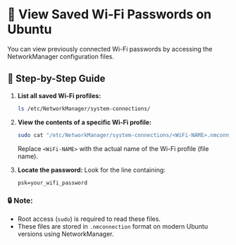 # 🔐 View Saved Wi-Fi Passwords on Ubuntu

You can view previously connected Wi-Fi passwords by accessing the NetworkManager configuration files.

## 📁 Step-by-Step Guide

1. **List all saved Wi-Fi profiles:**
    ```bash
    ls /etc/NetworkManager/system-connections/
    ```

2. **View the contents of a specific Wi-Fi profile:**
    ```bash
    sudo cat "/etc/NetworkManager/system-connections/<WiFi-NAME>.nmconnection"
    ```
    Replace `<WiFi-NAME>` with the actual name of the Wi-Fi profile (file name).

3. **Locate the password:**
    Look for the line containing:
    ```
    psk=your_wifi_password
    ```

### 🔒 Note:
- Root access (`sudo`) is required to read these files.
- These files are stored in `.nmconnection` format on modern Ubuntu versions using NetworkManager.  
